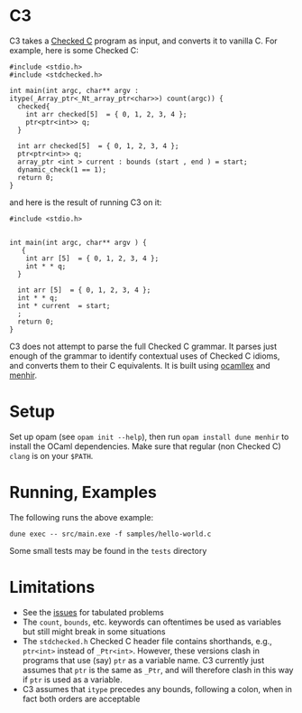 # C3

C3 takes a [Checked C](https://github.com/microsoft/checkedc) program as input, and converts it to vanilla C. For example, here is some Checked C:
```
#include <stdio.h>
#include <stdchecked.h>

int main(int argc, char** argv : itype(_Array_ptr<_Nt_array_ptr<char>>) count(argc)) {
  checked{
    int arr checked[5]  = { 0, 1, 2, 3, 4 };
    ptr<ptr<int>> q;
  }

  int arr checked[5]  = { 0, 1, 2, 3, 4 };
  ptr<ptr<int>> q;
  array_ptr <int > current : bounds (start , end ) = start;
  dynamic_check(1 == 1);
  return 0;
}
```
and here is the result of running C3 on it:
```
#include <stdio.h>


int main(int argc, char** argv ) {
   {
    int arr [5]  = { 0, 1, 2, 3, 4 };
    int * * q;
  }

  int arr [5]  = { 0, 1, 2, 3, 4 };
  int * * q;
  int * current  = start;
  ;
  return 0;
}
```

C3 does not attempt to parse the full Checked C grammar. It parses just enough of the grammar to identify contextual uses of Checked C idioms, and converts them to their C equivalents. It is built using [ocamllex](https://ocaml.org/manual/lexyacc.html) and [menhir](http://gallium.inria.fr/~fpottier/menhir/).

# Setup

Set up opam (see `opam init --help`), then run `opam install dune menhir` to install the OCaml dependencies. Make sure that regular (non Checked C) `clang` is on your `$PATH`.

# Running, Examples

The following runs the above example:
```
dune exec -- src/main.exe -f samples/hello-world.c
```
Some small tests may be found in the `tests` directory

# Limitations

- See the [issues](https://github.com/correctcomputation/C3/issues) for tabulated problems
- The `count`, `bounds`, etc. keywords can oftentimes be used as variables but still might break in some situations
- The `stdchecked.h` Checked C header file contains shorthands, e.g., `ptr<int>` instead of `_Ptr<int>`. However, these versions clash in programs that use (say) `ptr` as a variable name. C3 currently just assumes that `ptr` is the same as `_Ptr`, and will therefore clash in this way if `ptr` is used as a variable.
- C3 assumes that `itype` precedes any bounds, following a colon, when in fact both orders are acceptable
